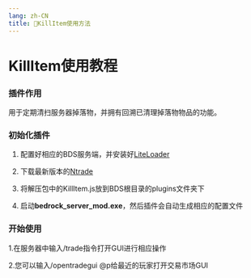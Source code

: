 ```yaml
---
lang: zh-CN
title: 🚯KillItem使用方法
---
```


# KillItem使用教程

### 插件作用

用于定期清扫服务器掉落物，并拥有回溯已清理掉落物物品的功能。

### 初始化插件

1. 配置好相应的BDS服务端，并安装好[LiteLoader](https://github.com/LiteLDev/LiteLoaderBDS)

2. 下载最新版本的[Ntrade](https://github.com/NIANIANKNIA/KillItemreleases)

3. 将解压包中的KillItem.js放到BDS根目录的plugins文件夹下

4. 启动**bedrock_server_mod.exe**，然后插件会自动生成相应的配置文件


### 开始使用


1.在服务器中输入/trade指令打开GUI进行相应操作

2.您可以输入/opentradegui @p给最近的玩家打开交易市场GUI
